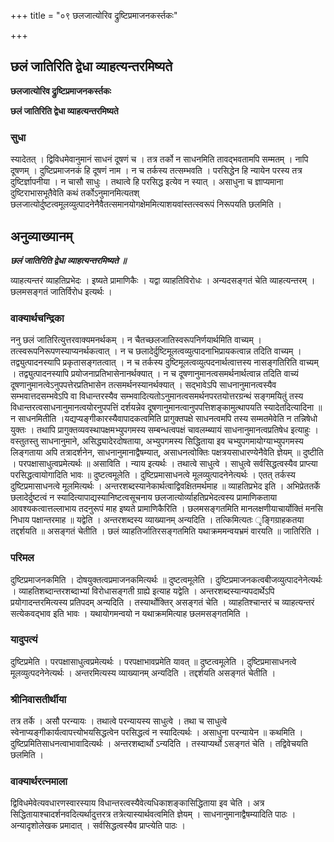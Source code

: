 +++
title = "०९ छलजात्योरिव द्रुष्टिप्रमाजनकर्स्तकः"

+++


## छलं जातिरिति द्वेधा व्याहत्यन्तरमिष्यते

**छलजात्योरिव द्रुष्टिप्रमाजनकर्स्तकः**

**छलं जातिरिति द्वेधा व्याहत्यन्तरमिष्यते**

### **सुधा**

स्यादेतत् । द्विविधमेवानुमानं साधनं दूषणं च । तत्र तर्को न साधनमिति तावद्भवतामपि सम्मतम् । नापि दूषणम् । दुष्टिप्रमाजनकं हि दूषणं नाम । न च तर्कस्य तत्सम्भवति । परसिद्धेन हि न्यायेन परस्य तत्र दुष्टिर्ज्ञापनीया । न चासौ साधुः । तथात्वे हि परसिद्ध इत्येव न स्यात् । असाधुना च ज्ञाप्यमाना दुष्टिराभासभूतैवेति कथं तर्कोऽनुमानमित्यतश् छलजात्योर्दुष्टत्वमूलव्युत्पादनेनैवैतत्समानयोगक्षेममित्याशयवांस्तत्स्वरूपं निरूपयति छलमिति ।

## **अनुव्याख्यानम्**

***छलं जातिरिति द्वेधा व्याहत्यन्तरमिष्यते ॥***

व्याहत्यन्तरं व्याहतिप्रभेदः । इष्यते प्रामाणिकैः । यद्वा व्याहतिविरोधः । अन्यदसङ्गतं चेति व्याहत्यन्तरम् । छलमसङ्गतं जातिर्विरोध इत्यर्थः ।

### **वाक्यार्थचन्द्रिका**

ननु छलं जातिरित्युत्तरवाक्यमनर्थकम् । न चैतच्छलजातिस्वरूपनिर्णयार्थमिति वाच्यम् । तत्स्वरूपनिरूपणस्याप्यनर्थकत्वात् । न च छलादेर्दुष्टिमूलत्वव्युत्पादनाभिप्रायकत्वान्न तदिति वाच्यम् । तद्व्युत्पादनस्यापि प्रकृतासङ्गतत्वात् । न च तर्कस्य दुष्टिमूलत्वव्युत्पदनार्थत्वात्तस्य नासङ्गतिरिति वाच्यम् । तद्व्युत्पादनस्यापि प्रयोजनाप्रतिभासेनानर्थक्यात् । न च दूषणानुमानत्वसमर्थनार्थत्वान्न तदिति वाच्यं दूषणानुमानत्वेऽनुपपत्तेरप्रतिभासेन तत्समर्थनस्यानर्थक्यात् । सद्भावेऽपि साधनानुमानत्वस्यैव सम्भवात्तदसम्भवेऽपि वा विधान्तरस्यैव सम्भवादित्यतोऽनुमानत्वसमर्थनपरतयोत्तरग्रन्थं सङ्गमयितुं तस्य विधान्तरत्वसाधनानुमानत्वयोरनुपपत्तिं दर्शयन्नेव दूषणानुमानत्वानुपपत्तिशङ्कामुत्थापयति स्यादेतदित्यादिना ॥ न साधनमितीति ।यद्यप्यङ्गीकारस्यैवापादकत्वमिति प्रागुक्तपक्षे साधनत्वमपि तस्य सम्मतमेवेति न तन्निषेधो युक्तः । तथापि प्रागुक्तव्यवस्थापक्षमभ्युपगमस्य सम्बन्धत्वपक्षं चावलम्ब्यायं साधनानुमानत्वप्रतिषेध इत्याहुः । वस्तुतस्तु साधनानुमाने, असिद्ध्यादेरदोषताया, अभ्युपगमस्य सिद्धिताया इव चभ्युपगमायोग्याभ्युपगमस्य लिङ्गताया अपि तत्रादर्शनेन, साधनानुमानाद्वैषम्यात्, असाधनत्वोक्तिः पक्षत्रयसाधारण्येनैवेति ज्ञेयम् ॥ दुष्टीति । परपक्षासाधुत्वप्रमेत्यर्थः ॥ असाविति । न्याय इत्यर्थः । तथात्वे साधुत्वे । साधुत्वे सर्वसिद्धत्वस्यैव प्राप्त्या परसिद्धत्वायोगादिति भावः ॥ दुष्टत्वमूलेति । दुष्टिप्रमासाधनत्वे मूलव्युत्पादनेनेत्यर्थः । एतत् तर्कस्य दुष्टिप्रमासाधनत्वे मूलमित्यर्थः । अन्तरशब्दस्यानेकार्थत्वाद्विवक्षितमर्थमाह ॥ व्याहतिप्रभेद इति । अभिप्रेततर्के छलादेर्दुष्टत्वं न स्यादित्यापाद्यस्यानिष्टत्वसूचनाय छलजात्योर्व्याहतिप्रभेदत्वस्य प्रामाणिकताया आवश्यकत्वात्तल्लाभाय तदनुरूपं माह इष्यते प्रामाणिकैरिति । छलमसङ्गतमिति मानलक्षणीयाचार्योक्तिं मनसि निधाय पक्षान्तरमाह ॥ यद्वेति । अन्तरशब्दस्य व्याख्यानम् अन्यदिति । तत्किमित्यतः ृङ्गिग्राहकतया तद्दर्शयति ॥ असङ्गतं चेतीति । छलं व्याहतिर्जातिरसङ्गतमिति यथाक्रममन्वयभ्रमं वारयति ॥ जातिरिति ।

### **परिमल**

दुष्टिप्रमाजनकमिति । दोषयुक्तत्वप्रमाजनकमित्यर्थः ॥ दुष्टत्वमूलेति । दुष्टिप्रमाजनकत्वबीजव्युत्पादनेनेत्यर्थः । व्याहतिशब्दान्तरशब्दाभ्यां विरोधासङ्गती ग्राह्ये इत्याह यद्वेति । अन्तरशब्दस्यान्यपदार्थेऽपि प्रयोगादन्तरमित्यस्य प्रतिपदम् अन्यदिति । तस्यार्थोक्तिर् असङ्गतं चेति । व्याहतिश्चान्तरं च व्याहत्यन्तरं सत्येकवद्भाव इति भावः । यथायोगमन्वयो न यथाक्रममित्याह छलमसङ्गतमिति ।

### **यादुपत्यं**

दुष्टिप्रमेति । परपक्षासाधुत्वप्रमेत्यर्थः । परपक्षाभावप्रमेति यावत् ॥ दुष्टत्वमूलेति । दुष्टिप्रमासाधनत्वे मूलव्युत्पदनेनेत्यर्थः । अन्तरमित्यस्य व्याख्यानम् अन्यदिति । तद्दर्शयति असङ्गतं चेतीति ।

### **श्रीनिवासतीर्थीया**

तत्र तर्के । असौ परन्यायः । तथात्वे परन्यायस्य साधुत्वे । तथा च साधुत्वे स्वेनाप्यङ्गीकार्यत्वापत्त्योभयसिद्धत्वेन परसिद्धत्वं न स्यादित्यर्थः । असाधुना परन्यायेन ॥ कथमिति । दुष्टिप्रमितिसाधनत्वाभावादित्यर्थः । अन्तरशब्दार्थो ऽन्यदिति । तस्याप्यर्थो ऽसङ्गतं चेति । तद्विवेचयति छलमिति ।

### **वाक्यार्थरत्नमाला**

द्विविधमेवेत्यवधारणस्वारस्याय विधान्तरत्वस्यैवेत्यधिकाशङ्कासिद्धिताया इव चेति । अत्र सिद्धितायाश्चादर्शनवदित्यर्थादुत्तरत्र तत्रेत्यास्यार्थवत्वमिति ज्ञेयम् । साधनानुमानाद्वैषम्यादिति पाठः । अन्यादृशोलेखक प्रमादात् । सर्वसिद्धत्वस्यैव प्राप्त्येति पाठः ।

